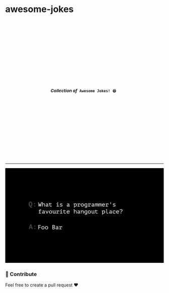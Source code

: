 # awesome-jokes

<div align="center">
  <sup>
    <br />
    <br />
    <br />
    <br />
    <br />
    <br />
    <br />
    <br />
    <br />
    <br />
    <h3>
    <em>Collection of</em><code> Awesome Jokes! 😆 </code>
    </h3>
    <br />
    <br />
    <br />
    <br />
    <br />
    <br />
    <br />
    <br />
    <br />
    <br />
  </sup>
</div>
<p align="center"></p>

---

![](./assets/1.jpeg)



### 🤗 Contribute

Feel free to create a pull request ❤️